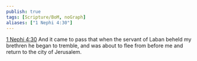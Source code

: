 ```yaml
---
publish: true
tags: [Scripture/BoM, noGraph]
aliases: ["1 Nephi 4:30"]
---
```

[1 Nephi 4:30](https://churchofjesuschrist.org/study/scriptures/bofm/1-ne/4?lang=eng&id=p30#p30) And it came to pass that when the servant of Laban beheld my brethren he began to tremble, and was about to flee from before me and return to the city of Jerusalem.
